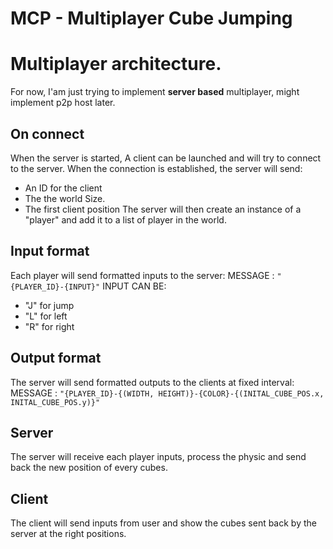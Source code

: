 # MCP - Multiplayer Cube Jumping

# Multiplayer architecture.
For now, I'am just trying to implement **server based** multiplayer, might implement p2p host later.

## On connect
When the server is started, A client can be launched and will try to connect to the server. 
When the connection is established, the server will send:
- An ID for the client
- The the world Size.
- The first client position
The server will then create an instance of a "player" and add it to a list of player in the world.

## Input format
Each player will send formatted inputs to the server:
MESSAGE : ```"{PLAYER_ID}-{INPUT}"```
INPUT CAN BE:
- "J" for jump
- "L" for left
- "R" for right

## Output format
The server will send formatted outputs to the clients at fixed interval:
MESSAGE : ```"{PLAYER_ID}-{(WIDTH, HEIGHT)}-{COLOR}-{(INITAL_CUBE_POS.x, INITAL_CUBE_POS.y)}"```


## Server
The server will receive each player inputs, process the physic and send back the new position of every cubes.

## Client
The client will send inputs from user and show the cubes sent back by the server at the right positions.